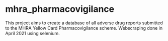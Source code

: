# mhra_pharmacovigilance

This project aims to create a database of all adverse drug reports submitted to the MHRA Yellow Card Pharmacovigilance scheme. 
Webscraping done in April 2021 using selenium. 
